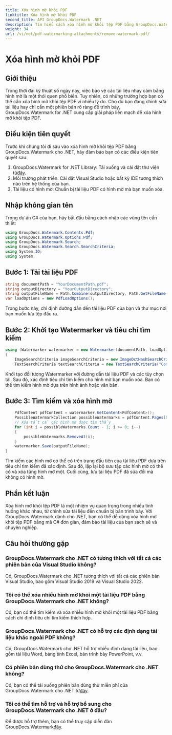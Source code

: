 ```yaml
---
title: Xóa hình mờ khỏi PDF
linktitle: Xóa hình mờ khỏi PDF
second_title: API GroupDocs.Watermark .NET
description: Tìm hiểu cách xóa hình mờ khỏi tệp PDF bằng GroupDocs.Watermark cho .NET. Các bước dễ dàng để chỉnh sửa tài liệu chuyên nghiệp.
weight: 34
url: /vi/net/pdf-watermarking-attachments/remove-watermark-pdf/
---
```


# Xóa hình mờ khỏi PDF

## Giới thiệu
Trong thời đại kỹ thuật số ngày nay, việc bảo vệ các tài liệu nhạy cảm bằng hình mờ là một thói quen phổ biến. Tuy nhiên, có những trường hợp bạn có thể cần xóa hình mờ khỏi tệp PDF vì nhiều lý do. Cho dù bạn đang chỉnh sửa tài liệu hay chỉ cần một phiên bản rõ ràng để trình bày, GroupDocs.Watermark for .NET cung cấp giải pháp liền mạch để xóa hình mờ khỏi tệp PDF.
## Điều kiện tiên quyết
Trước khi chúng tôi đi sâu vào xóa hình mờ khỏi tệp PDF bằng GroupDocs.Watermark cho .NET, hãy đảm bảo bạn có các điều kiện tiên quyết sau:
1.  GroupDocs.Watermark for .NET Library: Tải xuống và cài đặt thư viện từ[đây](https://releases.groupdocs.com/Watermark/net/).
2. Môi trường phát triển: Cài đặt Visual Studio hoặc bất kỳ IDE tương thích nào trên hệ thống của bạn.
3. Tài liệu có hình mờ: Chuẩn bị tài liệu PDF có hình mờ mà bạn muốn xóa.

## Nhập không gian tên
Trong dự án C# của bạn, hãy bắt đầu bằng cách nhập các vùng tên cần thiết:
```csharp
using GroupDocs.Watermark.Contents.Pdf;
using GroupDocs.Watermark.Options.Pdf;
using GroupDocs.Watermark.Search;
using GroupDocs.Watermark.Search.SearchCriteria;
using System.IO;
using System;
```
## Bước 1: Tải tài liệu PDF
```csharp
string documentPath = "YourDocumentPath.pdf";
string outputDirectory = "YourOutputDirectory";
string outputFileName = Path.Combine(outputDirectory, Path.GetFileName(documentPath));
var loadOptions = new PdfLoadOptions();
```
Trong bước này, chỉ định đường dẫn đến tài liệu PDF của bạn và thư mục nơi bạn muốn lưu tệp đầu ra.
## Bước 2: Khởi tạo Watermarker và tiêu chí tìm kiếm
```csharp
using (Watermarker watermarker = new Watermarker(documentPath, loadOptions))
{
    ImageSearchCriteria imageSearchCriteria = new ImageDctHashSearchCriteria(Constants.LogoPng);
    TextSearchCriteria textSearchCriteria = new TextSearchCriteria("Company Name");
```
Khởi tạo đối tượng Watermarker với đường dẫn tài liệu PDF và các tùy chọn tải. Sau đó, xác định tiêu chí tìm kiếm cho hình mờ bạn muốn xóa. Bạn có thể tìm kiếm hình mờ dựa trên hình ảnh hoặc văn bản.
## Bước 3: Tìm kiếm và xóa hình mờ
```csharp
    PdfContent pdfContent = watermarker.GetContent<PdfContent>();
    PossibleWatermarkCollection possibleWatermarks = pdfContent.Pages[0].Search(imageSearchCriteria.Or(textSearchCriteria));
    // Xóa tất cả các hình mờ được tìm thấy
    for (int i = possibleWatermarks.Count - 1; i >= 0; i--)
    {
        possibleWatermarks.RemoveAt(i);
    }
    watermarker.Save(outputFileName);
}
```
Tìm kiếm các hình mờ có thể có trên trang đầu tiên của tài liệu PDF dựa trên tiêu chí tìm kiếm đã xác định. Sau đó, lặp lại bộ sưu tập các hình mờ có thể có và xóa từng hình mờ một. Cuối cùng, lưu tài liệu PDF đã sửa đổi mà không có hình mờ.

## Phần kết luận
Xóa hình mờ khỏi tệp PDF là một nhiệm vụ quan trọng trong nhiều tình huống khác nhau, từ chỉnh sửa tài liệu đến chuẩn bị bản trình bày. Với GroupDocs.Watermark dành cho .NET, bạn có thể dễ dàng xóa hình mờ khỏi tệp PDF bằng mã C# đơn giản, đảm bảo tài liệu của bạn sạch sẽ và chuyên nghiệp.
## Câu hỏi thường gặp
### GroupDocs.Watermark cho .NET có tương thích với tất cả các phiên bản của Visual Studio không?
Có, GroupDocs.Watermark cho .NET tương thích với tất cả các phiên bản Visual Studio, bao gồm Visual Studio 2019 và Visual Studio 2022.
### Tôi có thể xóa nhiều hình mờ khỏi một tài liệu PDF bằng GroupDocs.Watermark cho .NET không?
Có, bạn có thể tìm kiếm và xóa nhiều hình mờ khỏi một tài liệu PDF bằng cách chỉ định tiêu chí tìm kiếm thích hợp.
### GroupDocs.Watermark cho .NET có hỗ trợ các định dạng tài liệu khác ngoài PDF không?
Có, GroupDocs.Watermark cho .NET hỗ trợ nhiều định dạng tài liệu, bao gồm tài liệu Word, bảng tính Excel, bản trình bày PowerPoint, v.v.
### Có phiên bản dùng thử cho GroupDocs.Watermark cho .NET không?
 Có, bạn có thể tải xuống phiên bản dùng thử miễn phí của GroupDocs.Watermark cho .NET từ[đây](https://releases.groupdocs.com/).
### Tôi có thể tìm hỗ trợ và hỗ trợ bổ sung cho GroupDocs.Watermark cho .NET ở đâu?
 Để được hỗ trợ thêm, bạn có thể truy cập diễn đàn GroupDocs.Watermark[đây](https://forum.groupdocs.com/c/watermark/19).